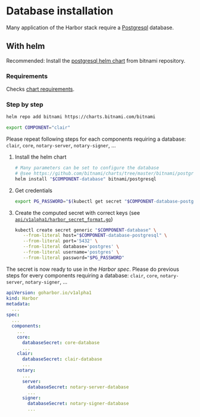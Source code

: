 # Database installation

Many application of the Harbor stack require a [Postgresql](https://www.postgresql.org) database.

## With helm

Recommended: Install the [postgresql helm chart](https://github.com/bitnami/charts/tree/master/bitnami/postgresql) from bitnami repository.

### Requirements

Checks [chart requirements](https://github.com/bitnami/charts/tree/master/bitnami/postgresql#prerequisites).

### Step by step

```bash
helm repo add bitnami https://charts.bitnami.com/bitnami

export COMPONENT="clair"
```

Please repeat following steps for each components requiring a database: `clair`, `core`, `notary-server`, `notary-signer`, ...

1. Install the helm chart

   ```bash
   # Many parameters can be set to configure the database
   # @see https://github.com/bitnami/charts/tree/master/bitnami/postgresql#parameters
   helm install "$COMPONENT-database" bitnami/postgresql
   ```

2. Get credentials

   ```bash
   export PG_PASSWORD="$(kubectl get secret "$COMPONENT-database-postgresql" -o jsonpath='{.data.postgresql-password}' | base64 --decode)"
   ```

3. Create the computed secret with correct keys (see [`api/v1alpha1/harbor_secret_format.go`](../../api/v1alpha1/harbor_secret_format.go))

   ```bash
   kubectl create secret generic "$COMPONENT-database" \
      --from-literal host="$COMPONENT-database-postgresql" \
      --from-literal port='5432' \
      --from-literal database='postgres' \
      --from-literal username='postgres' \
      --from-literal password="$PG_PASSWORD"
   ```

The secret is now ready to use in the *Harbor spec*. Please do previous steps for every components requiring a database: `clair`, `core`, `notary-server`, `notary-signer`, ...

```yaml
apiVersion: goharbor.io/v1alpha1
kind: Harbor
metadata:
  ...
spec:
  ...
  components:
    ...
    core:
      databaseSecret: core-database
      ...
    clair:
      databaseSecret: clair-database
      ...
    notary:
      ...
      server:
        databaseSecret: notary-server-database
        ...
      signer:
        databaseSecret: notary-signer-database
        ...
```

